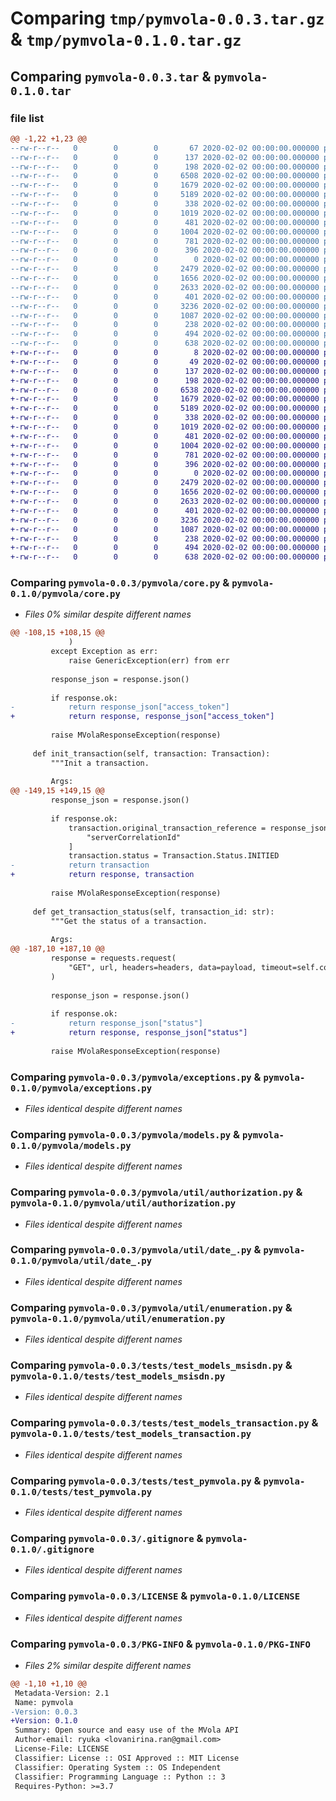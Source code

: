 # Comparing `tmp/pymvola-0.0.3.tar.gz` & `tmp/pymvola-0.1.0.tar.gz`

## Comparing `pymvola-0.0.3.tar` & `pymvola-0.1.0.tar`

### file list

```diff
@@ -1,22 +1,23 @@
--rw-r--r--   0        0        0       67 2020-02-02 00:00:00.000000 pymvola-0.0.3/requirements.txt
--rw-r--r--   0        0        0      137 2020-02-02 00:00:00.000000 pymvola-0.0.3/.vscode/settings.json
--rw-r--r--   0        0        0      198 2020-02-02 00:00:00.000000 pymvola-0.0.3/pymvola/__init__.py
--rw-r--r--   0        0        0     6508 2020-02-02 00:00:00.000000 pymvola-0.0.3/pymvola/core.py
--rw-r--r--   0        0        0     1679 2020-02-02 00:00:00.000000 pymvola-0.0.3/pymvola/exceptions.py
--rw-r--r--   0        0        0     5189 2020-02-02 00:00:00.000000 pymvola-0.0.3/pymvola/models.py
--rw-r--r--   0        0        0      338 2020-02-02 00:00:00.000000 pymvola-0.0.3/pymvola/util/__init__.py
--rw-r--r--   0        0        0     1019 2020-02-02 00:00:00.000000 pymvola-0.0.3/pymvola/util/authorization.py
--rw-r--r--   0        0        0      481 2020-02-02 00:00:00.000000 pymvola-0.0.3/pymvola/util/consts.py
--rw-r--r--   0        0        0     1004 2020-02-02 00:00:00.000000 pymvola-0.0.3/pymvola/util/date_.py
--rw-r--r--   0        0        0      781 2020-02-02 00:00:00.000000 pymvola-0.0.3/pymvola/util/enumeration.py
--rw-r--r--   0        0        0      396 2020-02-02 00:00:00.000000 pymvola-0.0.3/pymvola/util/uuid_.py
--rw-r--r--   0        0        0        0 2020-02-02 00:00:00.000000 pymvola-0.0.3/tests/__init__.py
--rw-r--r--   0        0        0     2479 2020-02-02 00:00:00.000000 pymvola-0.0.3/tests/test_models_msisdn.py
--rw-r--r--   0        0        0     1656 2020-02-02 00:00:00.000000 pymvola-0.0.3/tests/test_models_transaction.py
--rw-r--r--   0        0        0     2633 2020-02-02 00:00:00.000000 pymvola-0.0.3/tests/test_pymvola.py
--rw-r--r--   0        0        0      401 2020-02-02 00:00:00.000000 pymvola-0.0.3/tests/test_util_authorization.py
--rw-r--r--   0        0        0     3236 2020-02-02 00:00:00.000000 pymvola-0.0.3/.gitignore
--rw-r--r--   0        0        0     1087 2020-02-02 00:00:00.000000 pymvola-0.0.3/LICENSE
--rw-r--r--   0        0        0      238 2020-02-02 00:00:00.000000 pymvola-0.0.3/README.md
--rw-r--r--   0        0        0      494 2020-02-02 00:00:00.000000 pymvola-0.0.3/pyproject.toml
--rw-r--r--   0        0        0      638 2020-02-02 00:00:00.000000 pymvola-0.0.3/PKG-INFO
+-rw-r--r--   0        0        0        8 2020-02-02 00:00:00.000000 pymvola-0.1.0/requirements.txt
+-rw-r--r--   0        0        0       49 2020-02-02 00:00:00.000000 pymvola-0.1.0/requirements_dev.txt
+-rw-r--r--   0        0        0      137 2020-02-02 00:00:00.000000 pymvola-0.1.0/.vscode/settings.json
+-rw-r--r--   0        0        0      198 2020-02-02 00:00:00.000000 pymvola-0.1.0/pymvola/__init__.py
+-rw-r--r--   0        0        0     6538 2020-02-02 00:00:00.000000 pymvola-0.1.0/pymvola/core.py
+-rw-r--r--   0        0        0     1679 2020-02-02 00:00:00.000000 pymvola-0.1.0/pymvola/exceptions.py
+-rw-r--r--   0        0        0     5189 2020-02-02 00:00:00.000000 pymvola-0.1.0/pymvola/models.py
+-rw-r--r--   0        0        0      338 2020-02-02 00:00:00.000000 pymvola-0.1.0/pymvola/util/__init__.py
+-rw-r--r--   0        0        0     1019 2020-02-02 00:00:00.000000 pymvola-0.1.0/pymvola/util/authorization.py
+-rw-r--r--   0        0        0      481 2020-02-02 00:00:00.000000 pymvola-0.1.0/pymvola/util/consts.py
+-rw-r--r--   0        0        0     1004 2020-02-02 00:00:00.000000 pymvola-0.1.0/pymvola/util/date_.py
+-rw-r--r--   0        0        0      781 2020-02-02 00:00:00.000000 pymvola-0.1.0/pymvola/util/enumeration.py
+-rw-r--r--   0        0        0      396 2020-02-02 00:00:00.000000 pymvola-0.1.0/pymvola/util/uuid_.py
+-rw-r--r--   0        0        0        0 2020-02-02 00:00:00.000000 pymvola-0.1.0/tests/__init__.py
+-rw-r--r--   0        0        0     2479 2020-02-02 00:00:00.000000 pymvola-0.1.0/tests/test_models_msisdn.py
+-rw-r--r--   0        0        0     1656 2020-02-02 00:00:00.000000 pymvola-0.1.0/tests/test_models_transaction.py
+-rw-r--r--   0        0        0     2633 2020-02-02 00:00:00.000000 pymvola-0.1.0/tests/test_pymvola.py
+-rw-r--r--   0        0        0      401 2020-02-02 00:00:00.000000 pymvola-0.1.0/tests/test_util_authorization.py
+-rw-r--r--   0        0        0     3236 2020-02-02 00:00:00.000000 pymvola-0.1.0/.gitignore
+-rw-r--r--   0        0        0     1087 2020-02-02 00:00:00.000000 pymvola-0.1.0/LICENSE
+-rw-r--r--   0        0        0      238 2020-02-02 00:00:00.000000 pymvola-0.1.0/README.md
+-rw-r--r--   0        0        0      494 2020-02-02 00:00:00.000000 pymvola-0.1.0/pyproject.toml
+-rw-r--r--   0        0        0      638 2020-02-02 00:00:00.000000 pymvola-0.1.0/PKG-INFO
```

### Comparing `pymvola-0.0.3/pymvola/core.py` & `pymvola-0.1.0/pymvola/core.py`

 * *Files 0% similar despite different names*

```diff
@@ -108,15 +108,15 @@
             )
         except Exception as err:
             raise GenericException(err) from err
 
         response_json = response.json()
 
         if response.ok:
-            return response_json["access_token"]
+            return response, response_json["access_token"]
 
         raise MVolaResponseException(response)
 
     def init_transaction(self, transaction: Transaction):
         """Init a transaction.
 
         Args:
@@ -149,15 +149,15 @@
         response_json = response.json()
 
         if response.ok:
             transaction.original_transaction_reference = response_json[
                 "serverCorrelationId"
             ]
             transaction.status = Transaction.Status.INITIED
-            return transaction
+            return response, transaction
 
         raise MVolaResponseException(response)
 
     def get_transaction_status(self, transaction_id: str):
         """Get the status of a transaction.
 
         Args:
@@ -187,10 +187,10 @@
         response = requests.request(
             "GET", url, headers=headers, data=payload, timeout=self.conf["timeout"]
         )
 
         response_json = response.json()
 
         if response.ok:
-            return response_json["status"]
+            return response, response_json["status"]
 
         raise MVolaResponseException(response)
```

### Comparing `pymvola-0.0.3/pymvola/exceptions.py` & `pymvola-0.1.0/pymvola/exceptions.py`

 * *Files identical despite different names*

### Comparing `pymvola-0.0.3/pymvola/models.py` & `pymvola-0.1.0/pymvola/models.py`

 * *Files identical despite different names*

### Comparing `pymvola-0.0.3/pymvola/util/authorization.py` & `pymvola-0.1.0/pymvola/util/authorization.py`

 * *Files identical despite different names*

### Comparing `pymvola-0.0.3/pymvola/util/date_.py` & `pymvola-0.1.0/pymvola/util/date_.py`

 * *Files identical despite different names*

### Comparing `pymvola-0.0.3/pymvola/util/enumeration.py` & `pymvola-0.1.0/pymvola/util/enumeration.py`

 * *Files identical despite different names*

### Comparing `pymvola-0.0.3/tests/test_models_msisdn.py` & `pymvola-0.1.0/tests/test_models_msisdn.py`

 * *Files identical despite different names*

### Comparing `pymvola-0.0.3/tests/test_models_transaction.py` & `pymvola-0.1.0/tests/test_models_transaction.py`

 * *Files identical despite different names*

### Comparing `pymvola-0.0.3/tests/test_pymvola.py` & `pymvola-0.1.0/tests/test_pymvola.py`

 * *Files identical despite different names*

### Comparing `pymvola-0.0.3/.gitignore` & `pymvola-0.1.0/.gitignore`

 * *Files identical despite different names*

### Comparing `pymvola-0.0.3/LICENSE` & `pymvola-0.1.0/LICENSE`

 * *Files identical despite different names*

### Comparing `pymvola-0.0.3/PKG-INFO` & `pymvola-0.1.0/PKG-INFO`

 * *Files 2% similar despite different names*

```diff
@@ -1,10 +1,10 @@
 Metadata-Version: 2.1
 Name: pymvola
-Version: 0.0.3
+Version: 0.1.0
 Summary: Open source and easy use of the MVola API
 Author-email: ryuka <lovanirina.ran@gmail.com>
 License-File: LICENSE
 Classifier: License :: OSI Approved :: MIT License
 Classifier: Operating System :: OS Independent
 Classifier: Programming Language :: Python :: 3
 Requires-Python: >=3.7
```

